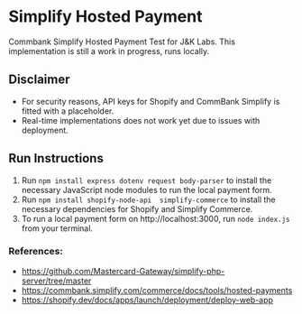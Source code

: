 # Simplify Hosted Payment
Commbank Simplify Hosted Payment Test for J&K Labs. This implementation is still a work in progress, runs locally. 

## Disclaimer
- For security reasons, API keys for Shopify and CommBank Simplify is fitted with a placeholder. 
- Real-time implementations does not work yet due to issues with deployment.

## Run Instructions
1. Run `npm install express dotenv request body-parser` to install the necessary JavaScript node modules to run the local payment form.
2. Run `npm install shopify-node-api  simplify-commerce` to install the necessary dependencies for Shopify and Simplify Commerce.
3. To run a local payment form on http://localhost:3000, run `node index.js` from your terminal.

### References:
- https://github.com/Mastercard-Gateway/simplify-php-server/tree/master
- https://commbank.simplify.com/commerce/docs/tools/hosted-payments
- https://shopify.dev/docs/apps/launch/deployment/deploy-web-app
